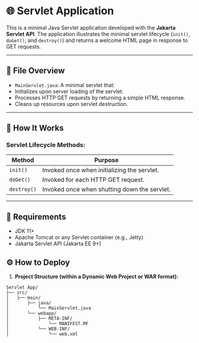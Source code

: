 # 🌐 Servlet Application

This is a minimal Java Servlet application developed with the **Jakarta Servlet API**. The application illustrates the minimal servlet lifecycle (`init()`, `doGet()`, and `destroy()`) and returns a welcome HTML page in response to GET requests.

---

## 📄 File Overview

- `MainServlet.java`: A minimal servlet that:
- Initializes upon server loading of the servlet.
- Processes HTTP GET requests by returning a simple HTML response.
- Cleans up resources upon servlet destruction.

---

## 🚀 How It Works

### Servlet Lifecycle Methods:
| Method | Purpose |
|--------------|----------------------------------------------|
| `init()` | Invoked once when initializing the servlet. |
| `doGet()` | Invoked for each HTTP GET request. |
| `destroy()` | Invoked once when shutting down the servlet. |

---

## 🧱 Requirements

- JDK 11+
- Apache Tomcat or any Servlet container (e.g., Jetty)
- Jakarta Servlet API (Jakarta EE 9+)

## ⚙️ How to Deploy

1. **Project Structure (within a Dynamic Web Project or WAR format):**
```pgsql
Servlet App/
├── src/
│   ├── main/
│       ├── java/
│           └── MainServlet.java
│       └── webapp/
│           ├── META-INF/
│               └── MANIFEST.MF
│           └── WEB-INF/
│               └── web.xml
```
